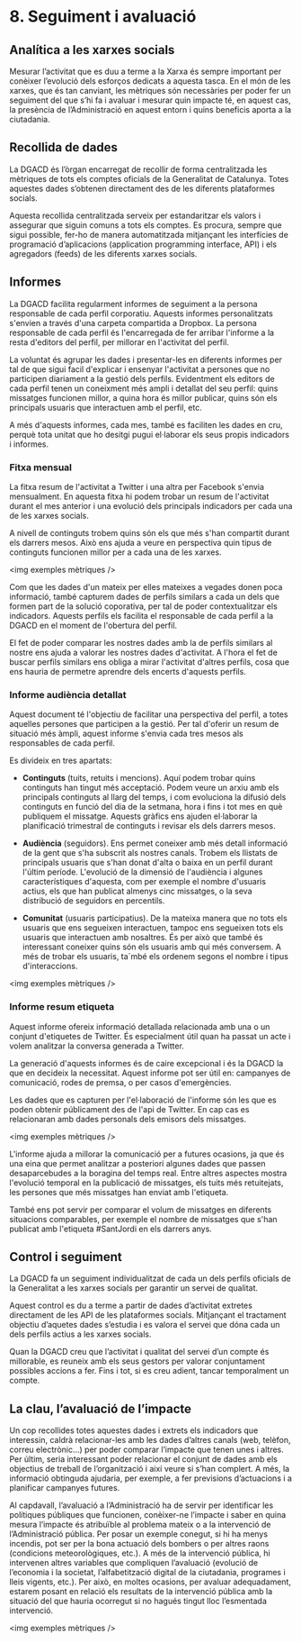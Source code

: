 # 8. Seguiment i avaluació

## Analítica a les xarxes socials

Mesurar l’activitat que es duu a terme a la Xarxa és sempre important per conèixer l’evolució dels esforços dedicats a aquesta tasca. En el món de les xarxes, que és tan canviant, les mètriques són necessàries per poder fer un seguiment del que s’hi fa i avaluar i mesurar quin impacte té, en aquest cas, la presència de l’Administració en aquest entorn i quins beneficis aporta a la ciutadania.  

## Recollida de dades

La  DGACD és l’òrgan encarregat de recollir de forma centralitzada les mètriques de tots els comptes oficials de la Generalitat de Catalunya. Totes aquestes dades s’obtenen directament des de les diferents plataformes socials.  

Aquesta recollida centralitzada serveix per estandaritzar els valors i assegurar que siguin comuns a tots els comptes. Es procura, sempre que sigui possible, fer-ho de manera automatitzada mitjançant les interfícies de programació d’aplicacions (application programming interface, API) i els agregadors (feeds) de les diferents xarxes socials.  

## Informes

La DGACD facilita regularment informes de seguiment a la persona responsable de cada perfil corporatiu. Aquests informes personalitzats s'envien a través d'una carpeta compartida a Dropbox. La persona responsable de cada perfil és l'encarregada de fer arribar l'informe a la resta d'editors del perfil, per millorar en l'activitat del perfil.  

La voluntat és agrupar les dades i presentar-les en diferents informes per tal de que sigui facil d'explicar i ensenyar l'activitat a persones que no participen diariament a la gestió dels perfils. Evidentment els editors de cada perfil tenen un coneixment més ampli i detallat del seu perfil: quins missatges funcionen millor, a quina hora és millor publicar, quins són els principals usuaris que interactuen amb el perfil, etc.  

A més d'aquests informes, cada mes, també es faciliten les dades en cru, perquè tota unitat que ho desitgi pugui el·laborar els seus propis indicadors i informes.  

### Fitxa mensual

La fitxa resum de l'activitat a Twitter i una altra per Facebook s'envia mensualment. En aquesta fitxa hi podem trobar un resum de l'activitat durant el mes anterior i una evolució dels principals indicadors per cada una de les xarxes socials.  

A nivell de continguts trobem quins són els que més s'han compartit durant els darrers mesos. Això ens ajuda a veure en perspectiva quin tipus de continguts funcionen millor per a cada una de les xarxes.  

<img exemples mètriques />  

Com que les dades d'un mateix per elles mateixes a vegades donen poca informació, també capturem dades de perfils similars a cada un dels que formen part de la solució coporativa, per tal de poder contextualitzar els indicadors. Aquests perfils els facilita el responsable de cada perfil a la DGACD en el moment de l'obertura del perfil.  

El fet de poder comparar les nostres dades amb la de perfils similars al nostre ens ajuda a valorar les nostres dades d'activitat. A l'hora el fet de buscar perfils similars ens obliga a mirar l'activitat d'altres perfils, cosa que ens hauria de permetre aprendre dels encerts d'aquests perfils.  

### Informe audiència detallat

Aquest document té l'objectiu de facilitar una perspectiva del perfil, a totes aquelles persones que participen a la gestió. Per tal d'oferir un resum de situació més àmpli, aquest informe s'envia cada tres mesos als responsables de cada perfil.  

Es divideix en tres apartats:

- **Continguts** (tuits, retuits i mencions). Aquí podem trobar quins continguts han tingut més acceptació. Podem veure un arxiu amb els principals continguts al llarg del temps, i com evoluciona la difusió dels continguts en funció del dia de la setmana, hora i fins i tot mes en què publiquem el missatge. Aquests gràfics ens ajuden el·laborar la planificació trimestral de continguts i revisar els dels darrers mesos.

- **Audiència** (seguidors). Ens permet coneixer amb més detall informació de la gent que s'ha subscrit als nostres canals. Trobem els llistats de principals usuaris que s'han donat d'alta o baixa en un perfil durant l'últim període. L'evolució de la dimensió de l'audiència i algunes característiques d'aquesta, com per exemple el nombre d'usuaris actius, els que han publicat almenys cinc missatges, o la seva distribució de seguidors en percentils.

- **Comunitat** (usuaris participatius). De la mateixa manera que no tots els usuaris que ens segueixen interactuen, tampoc ens segueixen tots els usuaris que interactuen amb nosaltres. És per això que també és interessant coneixer quins són els usuaris amb qui més conversem. A més de trobar els usuaris, ta´mbé els ordenem segons el nombre i tipus d'interaccions.

<img exemples mètriques />  

### Informe resum etiqueta

Aquest informe ofereix informació detallada relacionada amb una o un conjunt d'etiquetes de Twitter. És especialment útil quan ha passat un acte i volem analitzar la conversa generada a Twitter.  

La generació d'aquests informes és de caire excepcional i és la DGACD la que en decideix la necessitat. Aquest informe pot ser útil en: campanyes de comunicació, rodes de premsa, o per casos d'emergències.  

Les dades que es capturen per l'el·laboració de l'informe són les que es poden obtenir públicament des de l'api de Twitter. En cap cas es relacionaran amb dades personals dels emisors dels missatges.  

<img exemples mètriques />  

L'informe ajuda a millorar la comunicació per a futures ocasions, ja que és una eina que permet analitzar a posteriori algunes dades que passen desaparcebudes a la boragina del temps real. Entre altres aspectes mostra l'evolució temporal en la publicació de missatges, els tuits més retuitejats, les persones que més missatges han enviat amb l'etiqueta.  

També ens pot servir per comparar el volum de missatges en diferents situacions comparables, per exemple el nombre de missatges que s'han publicat amb l'etiqueta #SantJordi en els darrers anys.


## Control i seguiment

La DGACD fa un seguiment individualitzat de cada un dels perfils oficials de la Generalitat a les xarxes socials per garantir un servei de qualitat.  

Aquest control es du a terme a partir de dades d’activitat extretes directament de les API de les plataformes socials. Mitjançant el tractament objectiu d’aquetes dades s’estudia i es valora el servei que dóna cada un dels perfils actius a les xarxes socials.  

Quan la DGACD creu que l’activitat i qualitat del servei d’un compte és millorable, es reuneix amb els seus gestors per valorar conjuntament possibles accions a fer. Fins i tot, si es creu adient, tancar temporalment un compte.  

## La clau, l’avaluació de l’impacte

Un cop recollides totes aquestes dades i extrets els indicadors que interessin, caldrà relacionar-les amb les dades d’altres canals (web, telèfon, correu electrònic...) per poder comparar l’impacte que tenen unes i altres. Per últim, seria interessant poder relacionar el conjunt de dades amb els objectius de treball de l’organització i així veure si s’han complert. A més, la informació obtinguda ajudaria, per exemple, a fer previsions d’actuacions i a planificar campanyes futures.  

Al capdavall, l’avaluació a l’Administració ha de servir per identificar les polítiques públiques que funcionen, conèixer-ne l’impacte i saber en quina mesura l’impacte és atribuïble al problema mateix o a la intervenció de l’Administració pública. Per posar un exemple conegut, si hi ha menys incendis, pot ser per la bona actuació dels bombers o per altres raons (condicions meteorològiques, etc.). A més de la intervenció pública, hi intervenen altres variables que compliquen l’avaluació (evolució de l’economia i la societat, l’alfabetització digital de la ciutadania, programes i lleis vigents, etc.). Per això, en moltes ocasions, per avaluar adequadament, estarem posant en relació els resultats de la intervenció pública amb la situació del que hauria ocorregut si no hagués tingut lloc l’esmentada intervenció.  

<img exemples mètriques />  
